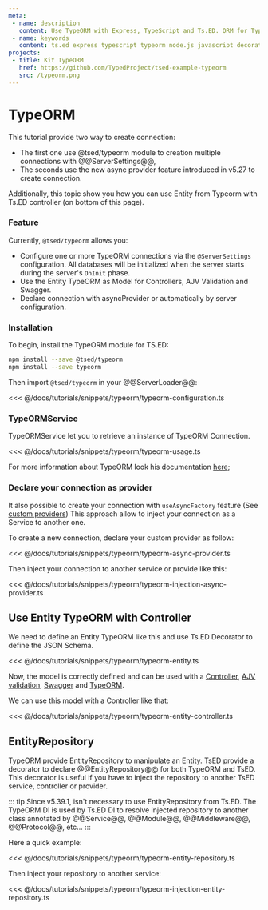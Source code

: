 ```yaml
---
meta:
 - name: description
   content: Use TypeORM with Express, TypeScript and Ts.ED. ORM for TypeScript and JavaScript (ES7, ES6, ES5). Supports MySQL, PostgreSQL, MariaDB, SQLite, MS SQL Server, Oracle, WebSQL databases. Works in NodeJS, Browser, Ionic, Cordova and Electron platforms.
 - name: keywords
   content: ts.ed express typescript typeorm node.js javascript decorators
projects:   
 - title: Kit TypeORM
   href: https://github.com/TypedProject/tsed-example-typeorm
   src: /typeorm.png
---
```

# TypeORM <Badge text="Contributors are welcome" />

<Banner src="https://github.com/typeorm/typeorm/raw/master/resources/logo_big.png" href="https://typeorm.io/" height="128" />

This tutorial provide two way to create connection:

- The first one use @tsed/typeorm module to creation multiple connections with @@ServerSettings@@,
- The seconds use the new async provider feature introduced in v5.27 to create connection.

Additionally, this topic show you how you can use Entity from Typeorm with Ts.ED controller (on bottom of this page).

<Projects type="typeorm"/>

### Feature

Currently, `@tsed/typeorm` allows you:

- Configure one or more TypeORM connections via the `@ServerSettings` configuration. All databases will be initialized when the server starts during the server's `OnInit` phase.
- Use the Entity TypeORM as Model for Controllers, AJV Validation and Swagger.
- Declare connection with asyncProvider or automatically by server configuration.

### Installation

To begin, install the TypeORM module for TS.ED:
```bash
npm install --save @tsed/typeorm
npm install --save typeorm
```

Then import `@tsed/typeorm` in your @@ServerLoader@@:

<<< @/docs/tutorials/snippets/typeorm/typeorm-configuration.ts

### TypeORMService

TypeORMService let you to retrieve an instance of TypeORM Connection.

<<< @/docs/tutorials/snippets/typeorm/typeorm-usage.ts

For more information about TypeORM look his documentation [here](https://github.com/typeorm/typeorm);

### Declare your connection as provider

It also possible to create your connection with `useAsyncFactory` feature (See [custom providers](/docs/custom-provider.md))
This approach allow to inject your connection as a Service to another one.

To create a new connection, declare your custom provider as follow:

<<< @/docs/tutorials/snippets/typeorm/typeorm-async-provider.ts

Then inject your connection to another service or provide like this:

<<< @/docs/tutorials/snippets/typeorm/typeorm-injection-async-provider.ts

## Use Entity TypeORM with Controller

We need to define an Entity TypeORM like this and use Ts.ED Decorator to define the JSON Schema.

<<< @/docs/tutorials/snippets/typeorm/typeorm-entity.ts

Now, the model is correctly defined and can be used with a [Controller](/docs/controllers.md), [AJV validation](/tutorials/ajv.md),
[Swagger](/tutorials/swagger.md) and [TypeORM](https://github.com/typeorm/typeorm).

We can use this model with a Controller like that:

<<< @/docs/tutorials/snippets/typeorm/typeorm-entity-controller.ts

## EntityRepository

TypeORM provide EntityRepository to manipulate an Entity. TsED provide a decorator to declare @@EntityRepository@@
for both TypeORM and TsED. This decorator is useful if you have to inject the repository to another TsED service, controller or provider.

::: tip 
Since v5.39.1, isn't necessary to use EntityRepository from Ts.ED. The TypeORM DI is used by Ts.ED DI to resolve injected repository to another class annotated by @@Service@@, @@Module@@, @@Middleware@@, @@Protocol@@, etc...
:::

Here a quick example:

<<< @/docs/tutorials/snippets/typeorm/typeorm-entity-repository.ts

Then inject your repository to another service:

<<< @/docs/tutorials/snippets/typeorm/typeorm-injection-entity-repository.ts

<div class="sharethis-inline-share-buttons"></div>
